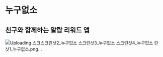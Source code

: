 # 누구없소
## 친구와 함께하는 알람 리워드 앱
![Uploading 스크![스크린샷2_누구없소](https://user-images.githubusercontent.com/64074330/140168293-24f885e3-12c3-4542-b524-c846319595a4.png)
![스크린샷3_누구없소](https://user-images.githubusercontent.com/64074330/140168297-113e401b-354f-4941-97b7-b37e88b3e865.png)
![스크린샷4_누구없소](https://user-images.githubusercontent.com/64074330/140168301-1d05702e-c167-40b1-b70e-1c3d7267cd6e.png)
린샷1_누구없소.png…]()
